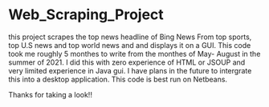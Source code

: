 # Web_Scraping_Project
this project scrapes the top news headline of Bing News From top sports, top U.S news and top world news and and displays it on a GUI. 
This code took me roughly 5 monthes to write from the monthes of May- August in the summer of 2021. I did this with zero experience of HTML or JSOUP
and very limited experience in Java gui. I have plans in the future to intergrate this into a desktop application. This code is best run on Netbeans. 

Thanks for taking a look!!
